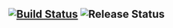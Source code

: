 ## [![Build Status](https://dev.azure.com/crgolden/crgolden/_apis/build/status/Api?branchName=master)](https://dev.azure.com/crgolden/crgolden/_build/latest?definitionId=7&branchName=master) ![Release Status](https://vsrm.dev.azure.com/crgolden/_apis/public/Release/badge/8b89f437-a73a-4c97-afe4-847235279735/1/1)